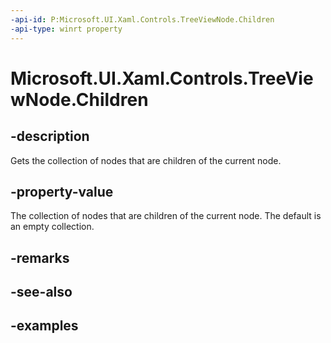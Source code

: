 ```yaml
---
-api-id: P:Microsoft.UI.Xaml.Controls.TreeViewNode.Children
-api-type: winrt property
---
```


<!-- Property syntax.
public IVector<TreeViewNode> Children { get; }
-->

# Microsoft.UI.Xaml.Controls.TreeViewNode.Children

## -description

Gets the collection of nodes that are children of the current node.

## -property-value

The collection of nodes that are children of the current node. The default is an empty collection.

## -remarks

## -see-also

## -examples

